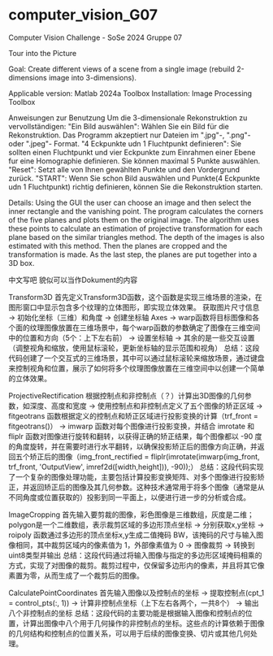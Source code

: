 # computer_vision_G07

Computer Vision Challenge - SoSe 2024
Gruppe 07

Tour into the Picture

Goal: 
Create different views of a scene from a single image (rebuild 2-dimensions image into 3-dimensions).

Applicable version: 
Matlab 2024a Toolbox Installation: Image Processing Toolbox

Anweisungen zur Benutzung
Um die 3-dimensionale Rekonstruktion zu vervollständigen:
"Ein Bild auswählen": Wählen Sie ein Bild für die Rekonstruktion. Das Programm akzeptiert nur Dateien im ".jpg"-, ".png"-oder ".jpeg"- Format.
"4 Eckpunkte udn 1 Fluchtpunkt definieren": Sie sollten einen Fluchtpunkt und vier Eckpunkte zum Einrahmen einer Ebene fur eine Homographie definieren. Sie können maximal 5 Punkte auswählen.
"Reset": Setzt alle von Ihnen gewählten Punkte und den Vordergrund zurück.
"START": Wenn Sie schon Bild auswählen und Punkte(4 Eckpunkte udn 1 Fluchtpunkt) richtig definieren, können Sie die Rekonstruktion starten.

Details:
Using the GUI the user can choose an image and then select the inner rectangle and the vanishing point. The program calculates the corners of the five planes and plots them on the original image. The algorithm uses these points to calculate an estimation of projective transformation for each plane based on the similar triangles method. The depth of the images is also estimated with this method. Then the planes are cropped and the transformation is made. As the last step, the planes are put together into a 3D box.



中文写吧
貌似可以当作Dokument的内容

Transform3D
首先定义Transform3D函数，这个函数是实现三维场景的渲染，在图形窗口中显示包含多个纹理的立体图形，即实现立体效果。
获取图片尺寸信息 -> 初始化坐标（三维）和角度 -> 创建坐标轴 Axes -> warp函数将目标图像和各个面的纹理图像放置在三维场景中，每个warp函数的参数确定了图像在三维空间中的位置和方向（5个：上下左右前） -> 设置坐标轴 -> 其余的是一些交互设置（调整视角和缩放，使用鼠标滚轮，更新坐标轴的显示范围和视角）
总结：这段代码创建了一个交互式的三维场景，其中可以通过鼠标滚轮来缩放场景，通过键盘来控制视角和位置，展示了如何将多个纹理图像放置在三维空间中以创建一个简单的立体效果。


ProjectiveRectification
根据控制点和非控制点（？）计算出3D图像的几何参数，如深度、高度和宽度 -> 使用控制点和非控制点定义了五个图像的矫正区域 -> fitgeotrans 函数根据定义的控制点和矫正区域进行投影变换的计算（trf_front = fitgeotrans()） -> imwarp 函数对每个图像进行投影变换，并结合 imrotate 和 fliplr 函数对图像进行旋转和翻转，以获得正确的矫正结果，每个图像都以 -90 度的角度旋转，并在需要时进行水平翻转，以确保投影矫正后的图像方向正确，并返回五个矫正后的图像（img_front_rectified = fliplr(imrotate(imwarp(img_front, trf_front, 'OutputView', imref2d([width,height])), -90));）
总结：这段代码实现了一个复杂的图像处理功能，主要包括计算投影变换矩阵、对多个图像进行投影矫正，并返回矫正后的图像及其几何参数。这种技术通常用于将多个图像（通常是从不同角度或位置获取的）投影到同一平面上，以便进行进一步的分析或合成。


ImageCropping
首先输入要剪裁的图像，彩色图像是三维数组，灰度是二维；polygon是一个二维数组，表示裁剪区域的多边形顶点坐标 -> 分别获取x,y坐标 -> roipoly 函数通过多边形的顶点坐标x,y生成二值掩码 BW，该掩码的尺寸与输入图像相同，其中裁剪区域内的像素值为 1，外部像素值为 0 -> 图像裁剪 -> 转换到uint8类型并输出
总结：这段代码通过将输入图像与指定的多边形区域掩码相乘的方式，实现了对图像的裁剪。裁剪过程中，仅保留多边形内的像素，并且将其它像素置为零，从而生成了一个裁剪后的图像。


CalculatePointCoordinates
首先输入图像以及控制点的坐标 -> 提取控制点(cpt_1 = control_pts(:, 1)) -> 计算非控制点坐标（上下左右各两个，一共8个） -> 输出八个非控制点的坐标
总结：这段代码的主要功能是根据输入图像和控制点的位置，计算出图像中八个用于几何操作的非控制点的坐标。这些点的计算依赖于图像的几何结构和控制点的位置关系，可以用于后续的图像变换、切片或其他几何处理。
